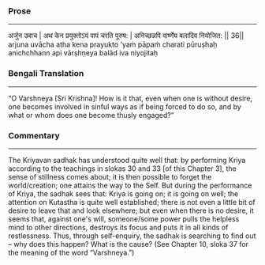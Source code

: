 ### Prose 
 --- 
अर्जुन उवाच |
अथ केन प्रयुक्तोऽयं पापं चरति पूरुष: |
अनिच्छन्नपि वार्ष्णेय बलादिव नियोजित: || 36||
arjuna uvācha
atha kena prayukto ’yaṁ pāpaṁ charati pūruṣhaḥ
anichchhann api vārṣhṇeya balād iva niyojitaḥ

### Bengali Translation 
 --- 
“O Varshneya [Sri Krishna]! How is it that, even when one is without desire, one becomes involved in sinful ways as if being forced to do so, and by what or whom does one become thusly engaged?”

### Commentary 
 --- 
The Kriyavan sadhak has understood quite well that: by performing Kriya according to the teachings in slokas 30 and 33 [of this Chapter 3], the sense of stillness comes about; it is then possible to forget the world/creation; one attains the way to the Self. But during the performance of Kriya, the sadhak sees that: Kriya is going on; it is going on well; the attention on Kutastha is quite well established; there is not even a little bit of desire to leave that and look elsewhere; but even when there is no desire, it seems that, against one's will, someone/some power pulls the helpless mind to other directions, destroys its focus and puts it in all kinds of restlessness. Thus, through self-enquiry, the sadhak is searching to find out – why does this happen? What is the cause? (See Chapter 10, sloka 37 for the meaning of the word “Varshneya.”) 